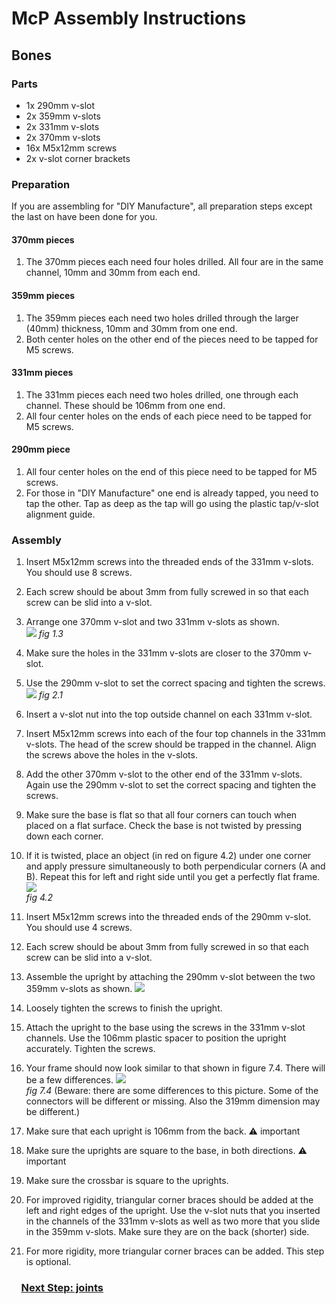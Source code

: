 # McP Assembly Instructions

## Bones

### Parts  

* 1x 290mm v-slot
* 2x 359mm v-slots
* 2x 331mm v-slots
* 2x 370mm v-slots
* 16x M5x12mm screws
* 2x v-slot corner brackets

### Preparation

If you are assembling for "DIY Manufacture", all preparation steps except the last on have been done for you.

#### 370mm pieces
1. The 370mm pieces each need four holes drilled. All four are in the same channel, 10mm and 30mm from each end.

#### 359mm pieces
1. The 359mm pieces each need two holes drilled through the larger (40mm) thickness, 10mm and 30mm from one end.
1. Both center holes on the other end of the pieces need to be tapped for M5 screws.

#### 331mm pieces

1. The 331mm pieces each need two holes drilled, one through each channel.  These should be 106mm from one end.
1. All four center holes on the ends of each piece need to be tapped for M5 screws.

#### 290mm piece

1. All four center holes on the end of this piece need to be tapped for M5 screws.
1. For those in "DIY Manufacture" one end is already tapped, you need to tap the other.  Tap as deep as the tap will go using the plastic tap/v-slot alignment guide.

### Assembly

1. Insert M5x12mm screws into the threaded ends of the 331mm v-slots.  You should use 8 screws.
1. Each screw should be about 3mm from fully screwed in so that each screw can be slid into a v-slot.

1. Arrange one 370mm v-slot and two 331mm v-slots as shown.  
![](img/fig1.3.jpg)
*fig 1.3*
1. Make sure the holes in the 331mm v-slots are closer to the 370mm v-slot.

1. Use the 290mm v-slot to set the correct spacing and tighten the screws.
![](img/fig2.1.jpg)
*fig 2.1*
1. Insert a v-slot nut into the top outside channel on each 331mm v-slot.
1. Insert M5x12mm screws into each of the four top channels in the 331mm v-slots.  The head of the screw should be trapped in the channel.  Align the screws above the holes in the v-slots.

1. Add the other 370mm v-slot to the other end of the 331mm v-slots.  Again use the 290mm v-slot to set the correct spacing and tighten the screws.

1. Make sure the base is flat so that all four corners can touch when placed on a flat surface.  Check the base is not twisted by pressing down each corner.
1. If it is twisted, place an object (in red on figure 4.2) under one corner and apply pressure simultaneously to both perpendicular corners (A and B). Repeat this for left and right side until you get a perfectly flat frame.
![](img/fig4.2.jpg)\
*fig 4.2*
1. Insert M5x12mm screws into the threaded ends of the 290mm v-slot.  You should use 4 screws.
1. Each screw should be about 3mm from fully screwed in so that each screw can be slid into a v-slot.
1. Assemble the upright by attaching the 290mm v-slot between the two 359mm v-slots as shown.
![](img/fig6.3.jpg)
1. Loosely tighten the screws to finish the upright.
1. Attach the upright to the base using the screws in the 331mm v-slot channels.  Use the 106mm plastic spacer to position the upright accurately.  Tighten the screws.
1. Your frame should now look similar to that shown in figure 7.4.  There will be a few differences.
![](img/fig7.4.jpg)\
*fig 7.4* (Beware: there are some differences to this picture.  Some of the connectors will be different or missing.  Also the 319mm dimension may be different.)
1. Make sure that each upright is 106mm from the back.
   :warning: important
1. Make sure the uprights are square to the base, in both directions.
   :warning: important
1. Make sure the crossbar is square to the uprights.
1. For improved rigidity, triangular corner braces should be added at the left and right edges of the upright.  Use the v-slot nuts that you inserted in the channels of the 331mm v-slots as well as two more that you slide in the 359mm v-slots.  Make sure they are on the back (shorter) side.
1. For more rigidity, more triangular corner braces can be added.  This step is optional.






### &nbsp;&nbsp;&nbsp; [Next Step: joints](joints.md)
